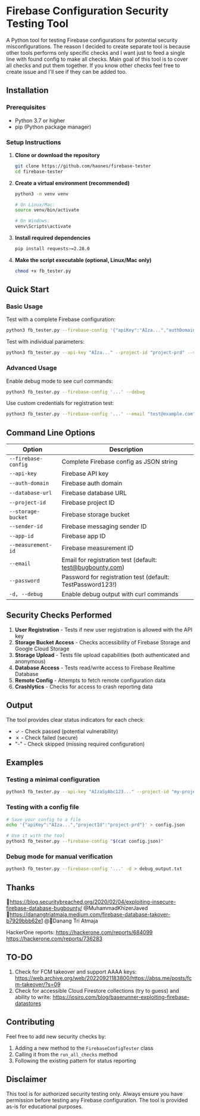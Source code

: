 # Firebase Configuration Security Testing Tool

A Python tool for testing Firebase configurations for potential security misconfigurations.
The reason I decided to create separate tool is because other tools performs only specific checks and I want just to feed a single line with found config to make all checks.
Main goal of this tool is to cover all checks and put them together. If you know other checks feel free to create issue and I'll see if they can be added too.

## Installation

### Prerequisites
- Python 3.7 or higher
- pip (Python package manager)

### Setup Instructions

1. **Clone or download the repository**
   ```bash
   git clone https://github.com/haones/firebase-tester
   cd firebase-tester
   ```

2. **Create a virtual environment (recommended)**
   ```bash
   python3 -m venv venv
   
   # On Linux/Mac:
   source venv/bin/activate
   
   # On Windows:
   venv\Scripts\activate
   ```

3. **Install required dependencies**
   ```bash
   pip install requests>=2.28.0
   ```

4. **Make the script executable (optional, Linux/Mac only)**
   ```bash
   chmod +x fb_tester.py
   ```

## Quick Start

### Basic Usage

Test with a complete Firebase configuration:
```bash
python3 fb_tester.py --firebase-config '{"apiKey":"AIza...","authDomain":"project.firebaseapp.com","projectId":"project-prd","storageBucket":"project.appspot.com"}'
```

Test with individual parameters:
```bash
python3 fb_tester.py --api-key "AIza..." --project-id "project-prd" --storage-bucket "project.appspot.com"
```

### Advanced Usage

Enable debug mode to see curl commands:
```bash
python3 fb_tester.py --firebase-config '...' --debug
```

Use custom credentials for registration test:
```bash
python3 fb_tester.py --firebase-config '...' --email "test@example.com" --password "SecurePass123!"
```

## Command Line Options

| Option | Description |
|--------|-------------|
| `--firebase-config` | Complete Firebase config as JSON string |
| `--api-key` | Firebase API key |
| `--auth-domain` | Firebase auth domain |
| `--database-url` | Firebase database URL |
| `--project-id` | Firebase project ID |
| `--storage-bucket` | Firebase storage bucket |
| `--sender-id` | Firebase messaging sender ID |
| `--app-id` | Firebase app ID |
| `--measurement-id` | Firebase measurement ID |
| `--email` | Email for registration test (default: test@bugbounty.com) |
| `--password` | Password for registration test (default: TestPassword123!) |
| `-d, --debug` | Enable debug output with curl commands |

## Security Checks Performed

1. **User Registration** - Tests if new user registration is allowed with the API key
2. **Storage Bucket Access** - Checks accessibility of Firebase Storage and Google Cloud Storage
3. **Storage Upload** - Tests file upload capabilities (both authenticated and anonymous)
4. **Database Access** - Tests read/write access to Firebase Realtime Database
5. **Remote Config** - Attempts to fetch remote configuration data
6. **Crashlytics** - Checks for access to crash reporting data

## Output

The tool provides clear status indicators for each check:
- ✓ - Check passed (potential vulnerability)
- ✗ - Check failed (secure)
- "-" - Check skipped (missing required configuration)

## Examples

### Testing a minimal configuration
```bash
python3 fb_tester.py --api-key "AIzaSyAbc123..." --project-id "my-project"
```

### Testing with a config file
```bash
# Save your config to a file
echo '{"apiKey":"AIza...","projectId":"project-prd"}' > config.json

# Use it with the tool
python3 fb_tester.py --firebase-config "$(cat config.json)"
```

### Debug mode for manual verification
```bash
python3 fb_tester.py --firebase-config '...' -d > debug_output.txt
```

## Thanks
https://blog.securitybreached.org/2020/02/04/exploiting-insecure-firebase-database-bugbounty/ @MuhammadKhizerJaved
https://danangtriatmaja.medium.com/firebase-database-takover-b7929bbb62e1 @Danang Tri Atmaja

HackerOne reports:
https://hackerone.com/reports/684099
https://hackerone.com/reports/736283

## TO-DO
1. Check for FCM takeover and support AAAA keys: https://web.archive.org/web/20220921183800/https://abss.me/posts/fcm-takeover/?s=09
2. Check for accessible Cloud Firestore collections (try to guess) and ability to write: https://iosiro.com/blog/baserunner-exploiting-firebase-datastores

## Contributing

Feel free to add new security checks by:
1. Adding a new method to the `FirebaseConfigTester` class
2. Calling it from the `run_all_checks` method
3. Following the existing pattern for status reporting

## Disclaimer

This tool is for authorized security testing only. Always ensure you have permission before testing any Firebase configuration. The tool is provided as-is for educational purposes.